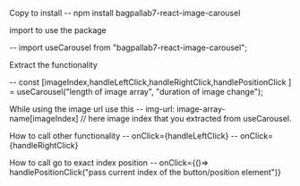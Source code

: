 Copy to install 
-- npm install bagpallab7-react-image-carousel

import to use the package

-- import useCarousel from "bagpallab7-react-image-carousel";

Extract the functionality 

-- const [imageIndex,handleLeftClick,handleRightClick,handlePositionClick ] = useCarousel("length of image array", "duration of image change");

While using the image url use this
-- img-url: image-array-name[imageIndex] // here image index that you extracted from useCarousel.


How to call other functionality 
-- onClick={handleLeftClick}
-- onClick={handleRightClick}


How to call go to exact index position 
-- onClick={()=> handlePositionClick("pass current index of the button/position element")} 


